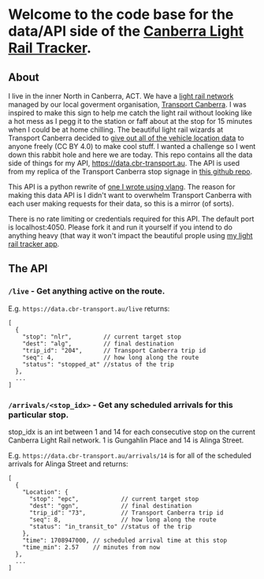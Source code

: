 # Welcome to the code base for the data/API side of the [Canberra Light Rail Tracker](https://cbr-transport.au).

## About
I live in the inner North in Canberra, ACT. We have a [light rail network](https://en.wikipedia.org/wiki/Light_rail_in_Canberra) managed by our local goverment organisation, [Transport Canberra](https://www.transport.act.gov.au/). I was inspired to make this sign to help me catch the light rail without looking like a hot mess as I pegg it to the station or faff about at the stop for 15 minutes when I could be at home chilling. The beautiful light rail wizards at Transport Canberra decided to [give out all of the vehicle location data](https://www.transport.act.gov.au/contact-us/information-for-developers) to anyone freely (CC BY 4.0) to make cool stuff. I wanted a challenge so I went down this rabbit hole and here we are today. This repo contains all the data side of things for my API, https://data.cbr-transport.au. The API is used from my replica of the Transport Canberra stop signage in [this github repo](https://github.com/flightmansam/cbr-light-rail-react).

This API is a python rewrite of [one I wrote using vlang](). The reason for making this data API is I didn't want to overwhelm Transport Canberra with each user making requests for their data, so this is a mirror (of sorts).

There is no rate limiting or credentials required for this API. The default port is localhost:4050. Please fork it and run it yourself if you intend to do anything heavy (that way it won't impact the beautiful prople using [my light rail tracker app](https://cbr-transport.au).

## The API

### `/live` - Get anything active on the route.

E.g. `https://data.cbr-transport.au/live` returns:
```jsonc
[
  {
    "stop": "nlr",         // current target stop
    "dest": "alg",         // final destination
    "trip_id": "204",      // Transport Canberra trip id
    "seq": 4,              // how long along the route
    "status": "stopped_at" //status of the trip 
  },
  ...
]
```



### `/arrivals/<stop_idx>` - Get any scheduled arrivals for this particular stop.
stop_idx is an int between 1 and 14 for each consecutive stop on the current Canberra Light Rail network. 1 is Gungahlin Place and 14 is Alinga Street. 

E.g. `https://data.cbr-transport.au/arrivals/14` is for all of the scheduled arrivals for Alinga Street and returns:
```jsonc
[
  {
    "Location": {
      "stop": "epc",            // current target stop
      "dest": "ggn",            // final destination
      "trip_id": "73",          // Transport Canberra trip id
      "seq": 8,                 // how long along the route
      "status": "in_transit_to" //status of the trip 
    },
    "time": 1708947000, // scheduled arrival time at this stop
    "time_min": 2.57    // minutes from now 
  },
  ...
]
```
